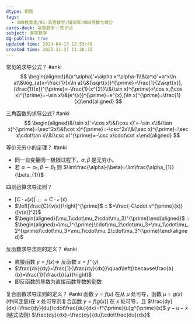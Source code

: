 ```yaml
---
dtype: 例题
tags:
  - 300教育类/01-高等数学/知识库/002导数与微分
cards-deck: 高等数学::知识点
subject: 高等数学
dg-publish: true
updated time: 2024-04-13 12:53:49
created time: 2023-11-27 11:26:35
---
```

常见的求导公式？ #anki 
$$
\begin{aligned}&(x^\alpha)'=\alpha x^\alpha-1\\&(a^x)'=a^x\ln a\\&\log_{a}x=\frac{1}{x\ln a}\\&(\sqrt{x})^{\prime}=\frac{1}{2\sqrt{x}},(\frac{1}{x})^{\prime}=-\frac{1}{x^{2}}\\&(\sin x)^{\prime}=\cos x,(\cos x)^{\prime}=-\sin x\\&(e^{x})^{\prime}=e^{x},(\ln x)^{\prime}=\frac{1}{x}\end{aligned}
$$

三角函数的求导公式? #anki 
$$
\begin{aligned}&(\sin x)'=\cos x\\&(\cos x)'=-\sin x\\&(\tan x)^{\prime}=\sec^2x\\&(\cot x)^{\prime}=-\csc^2x\\&(\sec x)^{\prime}=\sec x\cdot\tan x\\&(\csc x)^{\prime}=-\csc x\cdot\cot x\end{aligned}
$$

等价无穷小的定理？ #anki 
- 同一自变量同一极限过程下，$\alpha,\beta$ 是无穷小。
- 若 $\alpha \sim\alpha_{1},\beta \sim\beta_{1}$ 则 $\lim\frac{\alpha}{\beta}=\lim\frac{\alpha_{1}}{\beta_{1}}$


四则运算求导法则？
- $\left[C\cdot\mathcal{v}(x)\right]^{\prime}$ :: $=C\cdot\mathcal{v}^{\prime}(x)$
- $\left[\frac{C}{v(x)}\right]^{\prime}$ :: $=\frac{-C\cdot v^{\prime}(x)}{[v(x)]^2}$
- $\begin{aligned}(\mu_1\cdot\mu_2\cdot\mu_3)^{\prime}\end{aligned}$ :: $\begin{aligned}=\mu_1^{\prime}\cdot\mu_2\cdot\mu_3+\mu_1\cdot\mu_2^{\prime}\cdot\mu_3+\mu_1\cdot\mu_2\cdot\mu_3^{\prime}\end{aligned}$

反函数求导法则的定义？ #anki 
- 直接函数 $y=f(x)\Rightarrow$ 反函数 $x=f^-(y)$  
- $\frac{dx}{dy}=\frac{1}{\frac{dy}{dx}}\quad\left(\because\frac{a}{b}=\frac{1}{\frac{b}{a}}\right)$
- 即反函数的导数为直接函数导数的倒数

复合函数求导法则的定义？ #anki 
函数 $y=f(\mu)$ 在从 $\mu$ 处可导，函数 $\mu=g(x)$ (中间变量)在 $x$ 处可导则复合函数 $y=f[g(x)]$ 在 $x$ 处可导，且
$\frac{dy}{dx}=\frac{dy}{du}\cdot\frac{du}{dx}=f^{\prime}(u)g^{\prime}(x)$
$y-u-x$  (链式法则)
$\frac{dy}{dx}=\frac{dy}{du}\cdot\frac{du}{dx}$